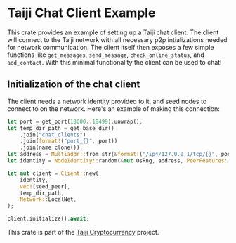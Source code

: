 # Taiji Chat Client Example

This crate provides an example of setting up a Taiji chat client. The client will connect to the Taiji network with all necessary p2p intializations needed for network communication. The client itself then exposes a few simple functions like `get_messages`, `send_message`, `check_online_status`, and `add_contact`. With this minimal functionality the client can be used to chat!

## Initialization of the chat client

The client needs a network identity provided to it, and seed nodes to connect to on the network. Here's an example of making this connection:

```rust
let port = get_port(18000..18499).unwrap();
let temp_dir_path = get_base_dir()
    .join("chat_clients")
    .join(format!("port_{}", port))
    .join(name.clone());
let address = Multiaddr::from_str(&format!("/ip4/127.0.0.1/tcp/{}", port)).unwrap();
let identity = NodeIdentity::random(&mut OsRng, address, PeerFeatures::COMMUNICATION_NODE);

let mut client = Client::new(
    identity,
    vec![seed_peer],
    temp_dir_path,
    Network::LocalNet,
);

client.initialize().await;
```

This crate is part of the [Taiji Cryptocurrency](https://taiji.com) project.
